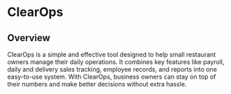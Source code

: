 # ClearOps

## Overview

ClearOps is a simple and effective tool designed to help small restaurant owners manage their daily operations. It combines key features like payroll, daily and delivery sales tracking, employee records, and reports into one easy-to-use system. With ClearOps, business owners can stay on top of their numbers and make better decisions without extra hassle.
